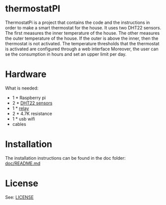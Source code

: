 # thermostatPI

ThermostatPi is a project that contains the code and the instructions in order to make a smart thermostat for the house.
It uses two DHT22 sensors.
The first measures the inner temperature of the house.
The other measures the outer temperature of the house.
If the outer is above the inner, then the thermostat is not activated.
The temperature thresholds that the thermostat is activated are configured through a web interface
 Moreover, the user can se the consumption in hours and set an upper limit per day.

# Hardware

What is needed:

* 1 * Raspberry pi
* 2 * [DHT22 sensors](https://www.adafruit.com/products/385)
* 1 * [relay](https://www.sparkfun.com/products/11042)
* 2 * 4.7K resistance
* 1 * usb wifi
* cables

# Installation

The installation instructions can be found in the doc folder: [doc/README.md](doc/README.md)

# License

See: [LICENSE](LICENSE)
